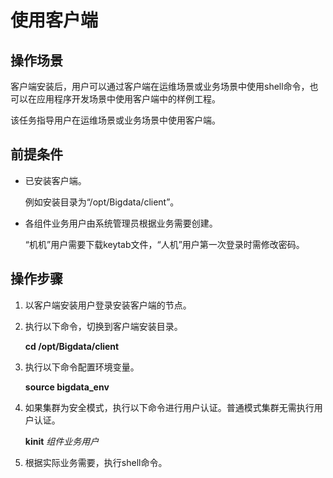 # 使用客户端<a name="admin_guide_000172"></a>

## 操作场景<a name="zh-cn_topic_0193214011_section19889394144122"></a>

客户端安装后，用户可以通过客户端在运维场景或业务场景中使用shell命令，也可以在应用程序开发场景中使用客户端中的样例工程。

该任务指导用户在运维场景或业务场景中使用客户端。

## 前提条件<a name="zh-cn_topic_0193214011_section39409579144135"></a>

-   已安装客户端。

    例如安装目录为“/opt/Bigdata/client”。

-   各组件业务用户由系统管理员根据业务需要创建。

    “机机”用户需要下载keytab文件，“人机”用户第一次登录时需修改密码。


## 操作步骤<a name="zh-cn_topic_0193214011_section5179917144140"></a>

1.  以客户端安装用户登录安装客户端的节点。
2.  执行以下命令，切换到客户端安装目录。

    **cd /opt/Bigdata/client**

3.  执行以下命令配置环境变量。

    **source bigdata\_env**

4.  如果集群为安全模式，执行以下命令进行用户认证。普通模式集群无需执行用户认证。

    **kinit** _组件业务用户_

5.  根据实际业务需要，执行shell命令。

